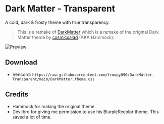 # Dark Matter - Transparent
A cold, dark & frosty theme with true transparency.
> This is a remake of [DarkMatter](https://github.com/DiscordStyles/DarkMatter) which is a remake of the original Dark Matter theme by [cosmicsalad](http://github.com/cosmicsalad/) (AKA Hammock).

![Preview](https://i.imgur.com/wAwGlYY.png)

## Download
- Vencord: `https://raw.githubusercontent.com/froopy090/DarkMatter-Transparent/main/DarkMatter.theme.css`

## Credits
* Hammock for making the original theme.
* Devilbro for giving me permission to use his BlurpleRecolor theme. This saved a lot of time.
